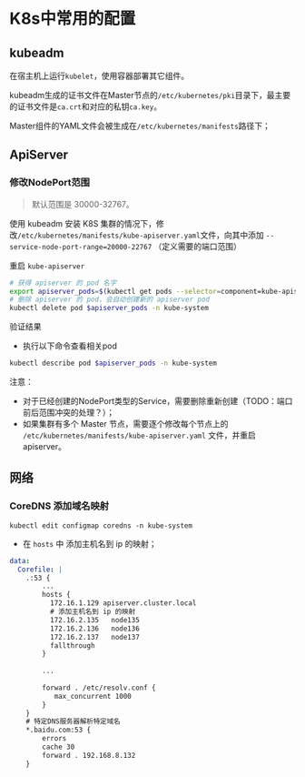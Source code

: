 # K8s中常用的配置

## kubeadm

在宿主机上运行`kubelet`，使用容器部署其它组件。

kubeadm生成的证书文件在Master节点的`/etc/kubernetes/pki`目录下，最主要的证书文件是`ca.crt`和对应的私钥`ca.key`。

Master组件的YAML文件会被生成在`/etc/kubernetes/manifests`路径下；



## ApiServer

### 修改NodePort范围

>  默认范围是 30000-32767。

使用 kubeadm 安装 K8S 集群的情况下，修改`/etc/kubernetes/manifests/kube-apiserver.yaml`文件，向其中添加 `--service-node-port-range=20000-22767` （定义需要的端口范围）

重启 `kube-apiserver`

```bash
# 获得 apiserver 的 pod 名字
export apiserver_pods=$(kubectl get pods --selector=component=kube-apiserver -n kube-system --output=jsonpath={.items..metadata.name})
# 删除 apiserver 的 pod，会自动创建新的 apiserver pod
kubectl delete pod $apiserver_pods -n kube-system
```

验证结果

- 执行以下命令查看相关pod

```bash
kubectl describe pod $apiserver_pods -n kube-system
```

注意：

- 对于已经创建的NodePort类型的Service，需要删除重新创建（TODO：端口前后范围冲突的处理？）；
- 如果集群有多个 Master 节点，需要逐个修改每个节点上的 `/etc/kubernetes/manifests/kube-apiserver.yaml` 文件，并重启 apiserver。



## 网络

### CoreDNS 添加域名映射

`kubectl edit configmap coredns -n kube-system`

- 在 `hosts` 中 添加主机名到 ip 的映射；

```yaml
data:
  Corefile: |
    .:53 {
    	... 
        hosts {
          172.16.1.129 apiserver.cluster.local
    	  # 添加主机名到 ip 的映射
          172.16.2.135   node135
          172.16.2.136   node136
          172.16.2.137   node137
          fallthrough
        }
        
        ...
        
        forward . /etc/resolv.conf {
           max_concurrent 1000
        }
    }
    # 特定DNS服务器解析特定域名
    *.baidu.com:53 {
        errors
        cache 30
        forward . 192.168.8.132
    }
```

